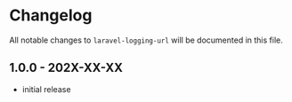 # Changelog

All notable changes to `laravel-logging-url` will be documented in this file.

## 1.0.0 - 202X-XX-XX

- initial release
